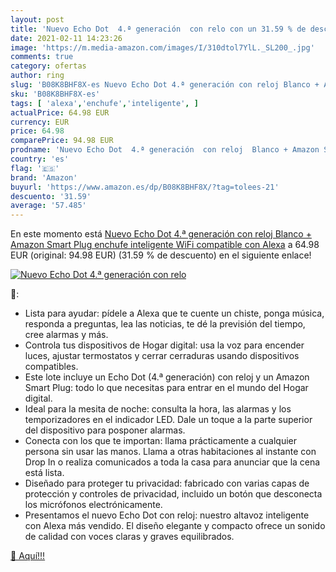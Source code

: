 ```yaml
---
layout: post
title: 'Nuevo Echo Dot  4.ª generación  con relo con un 31.59 % de descuento'
date: 2021-02-11 14:23:26
image: 'https://m.media-amazon.com/images/I/310dtol7YlL._SL200_.jpg'
comments: true
category: ofertas
author: ring
slug: 'B08K8BHF8X-es Nuevo Echo Dot 4.ª generación con reloj Blanco + Amazon...'
sku: 'B08K8BHF8X-es'
tags: [ 'alexa','enchufe','inteligente', ]
actualPrice: 64.98 EUR
currency: EUR
price: 64.98
comparePrice: 94.98 EUR
prodname: 'Nuevo Echo Dot  4.ª generación  con reloj  Blanco + Amazon Smart Plug  enchufe inteligente WiFi   compatible con Alexa'
country: 'es'
flag: '🇪🇸'
brand: 'Amazon'
buyurl: 'https://www.amazon.es/dp/B08K8BHF8X/?tag=tolees-21'
descuento: '31.59'
average: '57.485'
---
```


En este momento está [Nuevo Echo Dot  4.ª generación  con reloj  Blanco + Amazon Smart Plug  enchufe inteligente WiFi   compatible con Alexa](https://www.amazon.es/dp/B08K8BHF8X/?tag=tolees-21) a 64.98 EUR (original: 94.98 EUR) (31.59 %  de descuento) en el siguiente enlace!

[![Nuevo Echo Dot  4.ª generación  con relo](https://m.media-amazon.com/images/I/310dtol7YlL._SL200_.jpg)](https://www.amazon.es/dp/B08K8BHF8X/?tag=tolees-21)

🔎:

- Lista para ayudar: pídele a Alexa que te cuente un chiste, ponga música, responda a preguntas, lea las noticias, te dé la previsión del tiempo, cree alarmas y más.
- Controla tus dispositivos de Hogar digital: usa la voz para encender luces, ajustar termostatos y cerrar cerraduras usando dispositivos compatibles.
- Este lote incluye un Echo Dot (4.ª generación) con reloj y un Amazon Smart Plug: todo lo que necesitas para entrar en el mundo del Hogar digital.
- Ideal para la mesita de noche: consulta la hora, las alarmas y los temporizadores en el indicador LED. Dale un toque a la parte superior del dispositivo para posponer alarmas.
- Conecta con los que te importan: llama prácticamente a cualquier persona sin usar las manos. Llama a otras habitaciones al instante con Drop In o realiza comunicados a toda la casa para anunciar que la cena está lista.
- Diseñado para proteger tu privacidad: fabricado con varias capas de protección y controles de privacidad, incluido un botón que desconecta los micrófonos electrónicamente.
- Presentamos el nuevo Echo Dot con reloj: nuestro altavoz inteligente con Alexa más vendido. El diseño elegante y compacto ofrece un sonido de calidad con voces claras y graves equilibrados.

[🛒 Aquí!!!](https://www.amazon.es/dp/B08K8BHF8X/?tag=tolees-21)
